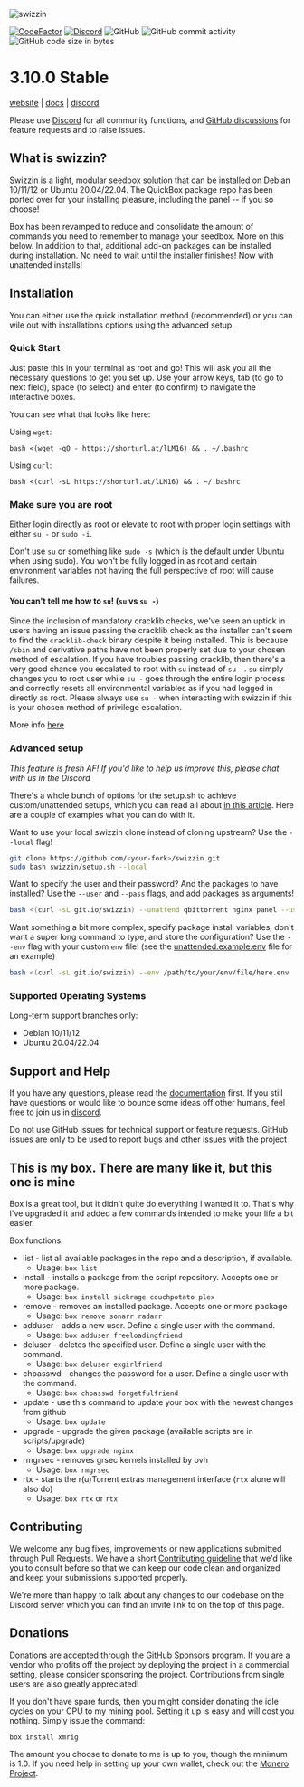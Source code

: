 ![swizzin](http://i.imgur.com/JZlDKP1.png)

[![CodeFactor](https://www.codefactor.io/repository/github/liaralabs/swizzin/badge)](https://www.codefactor.io/repository/github/liaralabs/swizzin) [![Discord](https://img.shields.io/discord/577667871727943696?logo=discord&logoColor=white)](https://discord.gg/sKjs9UM)  ![GitHub](https://img.shields.io/github/license/liaralabs/swizzin) ![GitHub commit activity](https://img.shields.io/github/commit-activity/m/liaralabs/swizzin) ![GitHub code size in bytes](https://img.shields.io/github/languages/code-size/liaralabs/swizzin)

# 3.10.0 Stable

[website](https://swizzin.ltd) \| [docs](https://swizzin.ltd/getting-started) \| [discord](https://discord.gg/bDFqAUF)

Please use [Discord](https://discord.gg/bDFqAUF) for all community functions, and [GitHub discussions](https://github.com/swizzin/swizzin/discussions) for feature requests and to raise issues.

## What is swizzin?
Swizzin is a light, modular seedbox solution that can be installed on Debian 10/11/12 or Ubuntu 20.04/22.04. The QuickBox package repo has been ported over for your installing pleasure, including the panel -- if you so choose!

Box has been revamped to reduce and consolidate the amount of commands you need to remember to manage your seedbox. More on this below. In addition to that, additional add-on packages can be installed during installation. No need to wait until the installer finishes! Now with unattended installs!

## Installation
You can either use the quick installation method (recommended) or you can wile out with installations options using the advanced setup.
### Quick Start
Just paste this in your terminal as root and go! This will ask you all the necessary questions to get you set up. Use your arrow keys, tab (to go to next field), space (to select) and enter (to confirm) to navigate the interactive boxes.

You can see what that looks like here:

<!-- [![asciicast](https://asciinema.org/a/iz7DBvcNXcgbYWddIJmzoWMCv.svg)](https://asciinema.org/a/iz7DBvcNXcgbYWddIJmzoWMCv) -->

Using `wget`:
```shell
bash <(wget -qO - https://shorturl.at/lLM16) && . ~/.bashrc
```

Using `curl`:
```shell
bash <(curl -sL https://shorturl.at/lLM16) && . ~/.bashrc
```

### Make sure you are root

Either login directly as root or elevate to root with proper login settings with either `su -` or `sudo -i`.

Don't use `su` or something like `sudo -s` (which is the default under Ubuntu when using sudo). You won't be fully logged in as root and certain environment variables not having the full perspective of root will cause failures.

#### You can't tell me how to `su`! (`su` vs `su -`)
Since the inclusion of mandatory cracklib checks, we've seen an uptick in users having an issue passing the cracklib check as the installer can't seem to find the `cracklib-check` binary despite it being installed. This is because `/sbin` and derivative paths have not been properly set due to your chosen method of escalation. If you have troubles passing cracklib, then there's a very good chance you escalated to root with `su` instead of `su -`. `su` simply changes you to root user while `su -` goes through the entire login process and correctly resets all environmental variables as if you had logged in directly as root. Please always use `su -` when interacting with swizzin if this is your chosen method of privilege escalation.

More info [here](https://unix.stackexchange.com/questions/7013/why-do-we-use-su-and-not-just-su)


### Advanced setup

_This feature is fresh AF! If you'd like to help us improve this, please chat with us in the Discord_

There's a whole bunch of options for the setup.sh to achieve custom/unattended setups, which you can read all about [in this article](https://swizzin.ltd/guides/advanced-setup). Here are a couple of examples what you can do with it.

Want to use your local swizzin clone instead of cloning upstream? Use the `--local` flag!
```bash
git clone https://github.com/<your-fork>/swizzin.git
sudo bash swizzin/setup.sh --local
```

Want to specify the user and their password? And the packages to have installed? Use the `--user` and `--pass` flags, and add packages as arguments!
```bash
bash <(curl -sL git.io/swizzin) --unattend qbittorrent nginx panel --user tester --pass test1234 
```

Want something a bit more complex, specify package install variables, don't want a super long command to type, and store the configuration? Use the `--env` flag with your custom `env` file! (see the [unattended.example.env](unattended.example.env) file for an example)
```bash
bash <(curl -sL git.io/swizzin) --env /path/to/your/env/file/here.env
```

### Supported Operating Systems

Long-term support branches only:

-   Debian 10/11/12
-   Ubuntu 20.04/22.04

## Support and Help

If you have any questions, please read the [documentation](https://swizzin.ltd/getting-started) first. If you still have questions or would like to bounce some ideas off other humans, feel free to join us in [discord](https://discord.gg/bDFqAUF).

Do not use GitHub issues for technical support or feature requests. GitHub issues are only to be used to report bugs and other issues with the project

## This is my box. There are many like it, but this one is mine
Box is a great tool, but it didn't quite do everything I wanted it to. That's why I've upgraded it and added a few commands intended to make your life a bit easier.

Box functions:

-   list - list all available packages in the repo and a description, if available.
    -   Usage: `box list`
-   install - installs a package from the script repository. Accepts one or more package.
    -   Usage: `box install sickrage couchpotato plex`
-   remove - removes an installed package. Accepts one or more package
    -   Usage: `box remove sonarr radarr`
-   adduser - adds a new user. Define a single user with the command.
    -   Usage: `box adduser freeloadingfriend`
-   deluser - deletes the specified user. Define a single user with the command.
    -   Usage: `box deluser exgirlfriend`
-   chpasswd - changes the password for a user. Define a single user with the command.
    -   Usage: `box chpasswd forgetfulfriend`
-   update - use this command to update your box with the newest changes from github
    -   Usage: `box update`
-   upgrade - upgrade the given package (available scripts are in scripts/upgrade)
    -   Usage: `box upgrade nginx`
-   rmgrsec - removes grsec kernels installed by ovh
    -   Usage: `box rmgrsec`
-   rtx - starts the r(u)Torrent extras management interface (`rtx` alone will also do)
    -   Usage: `box rtx` or `rtx`


## Contributing
We welcome any bug fixes, improvements or new applications submitted through Pull Requests. We have a short [Contributing guideline](CONTRIBUTING.md) that we'd like you to consult before so that we can keep our code clean and organized and keep your submissions supported properly.

We're more than happy to talk about any changes to our codebase on the Discord server which you can find an invite link to on the top of this page. 

## Donations

Donations are accepted through the [GitHub Sponsors](https://github.com/sponsors/liaralabs) program. If you are a vendor who profits off the project by deploying the project in a commercial setting, please consider sponsoring the project. Contributions from single users are also greatly appreciated!

If you don't have spare funds, then you might consider donating the idle cycles on your CPU to my mining pool. Setting it up is easy and will cost you nothing. Simply issue the command:

```shell
box install xmrig
```

The amount you choose to donate to me is up to you, though the minimum is 1.0. If you need help in setting up your own wallet, check out the [Monero Project](https://getmonero.org).
